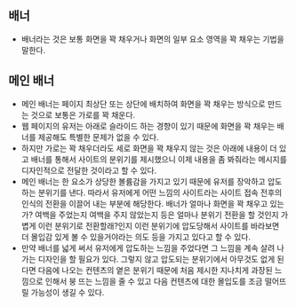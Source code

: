 ## 배너
- 배너라는 것은 보통 화면을 꽉 채우거나 화면의 일부 요소 영역을 꽉 채우는 기법을 말한다.

## 메인 배너
- 메인 배너는 페이지 최상단 또는 상단에 배치하여 화면을 꽉 채우는 방식으로 만드는 것으로 보통은 가로를 꽉 채운다.
- 웹 페이지의 유저는 아래로 슬라이드 하는 경향이 있기 때문에 화면을 꽉 채우는 배너를 제공해도 특별한 문제가 없을 수 있다.
- 하지만 가로는 꽉 채우더라도 세로 화면을 꽉 채우지 않는 것은 아래에 내용이 더 있고 배너를 통해서 사이트의 분위기를 제시했으니 이제 내용을 좀 봐줘라는 메시지를 디자인적으로 전달한 것이라고 할 수 있다. 
- 메인 배너는 한 요소가 상당한 볼륨감을 가지고 있기 때문에 유저를 장악하고 압도하는 분위기를 낸다. 따라서 유저에게 어떤 느낌의 사이트라는 사이트 접속 전후의 인식의 전환을 이끌어 내는 부분에 해당한다. 배너가 얼마나 화면을 꽉 채우고 있는가? 여백을 주었는지 여백을 주지 않았는지 등은 얼마나 분위기 전환을 할 것인지 가볍게 이런 분위기로 전환할래?인지 이런 분위기에 압도당해서 사이트를 바라보면 더 몰입감 있게 볼 수 있을거야라는 의도 등을 가지고 있다고 할 수 있다.
- 만약 배너를 넓게 써서 유저에게 압도하는 느낌을 주었다면 그 느낌을 계속 살려 나가는 디자인을 할 필요가 있다. 그렇지 않고 압도되는 분위기에서 아무것도 없게 된다면 다음에 나오는 컨텐츠의 옅은 분위기 때문에 처음 제시한 지나치게 과장된 느낌으로 인해서 붕 뜨는 느낌을 줄 수 있고 다음 컨텐츠에 대한 몰입도를 조금 떨어뜨릴 가능성이 생길 수 있다.
